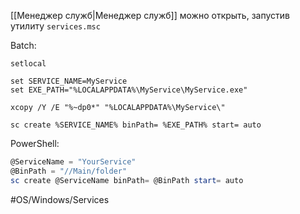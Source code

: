 [[Менеджер служб|Менеджер служб]] можно открыть, запустив утилиту `services.msc`

Batch:

```batch
setlocal

set SERVICE_NAME=MyService
set EXE_PATH="%LOCALAPPDATA%\MyService\MyService.exe"

xcopy /Y /E "%~dp0*" "%LOCALAPPDATA%\MyService\"

sc create %SERVICE_NAME% binPath= %EXE_PATH% start= auto
```

PowerShell:

```powershell
@ServiceName = "YourService"
@BinPath = "//Main/folder"
sc create @ServiceName binPath= @BinPath start= auto
```



#OS/Windows/Services